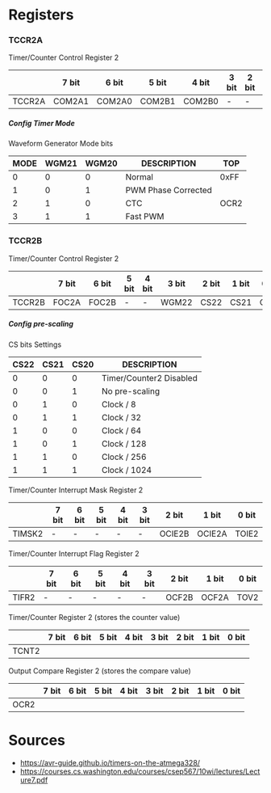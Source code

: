 # Registers

### TCCR2A

Timer/Counter Control Register 2

|        | 7 bit  | 6 bit  | 5 bit  | 4 bit  | 3 bit | 2 bit | 1 bit | 0 bit |
| ------ | ------ | ------ | ------ | ------ | ----- | ----- | ----- | ----- |
| TCCR2A | COM2A1 | COM2A0 | COM2B1 | COM2B0 | -     | -     | WGM21 | WGM20 |



##### Config Timer Mode

Waveform Generator Mode bits

| MODE | WGM21 | WGM20 | DESCRIPTION         | TOP  |
| ---- | ----- | ----- | ------------------- | ---- |
| 0    | 0     | 0     | Normal              | 0xFF |
| 1    | 0     | 1     | PWM Phase Corrected |      |
| 2    | 1     | 0     | CTC                 | OCR2 |
| 3    | 1     | 1     | Fast PWM            |      |



### TCCR2B

Timer/Counter Control Register 2

|        | 7 bit | 6 bit | 5 bit | 4 bit | 3 bit | 2 bit | 1 bit | 0 bit |
| ------ | ----- | ----- | ----- | ----- | ----- | ----- | ----- | ----- |
| TCCR2B | FOC2A | FOC2B | -     | -     | WGM22 | CS22  | CS21  | CS20  |



##### Config pre-scaling

CS bits Settings

| CS22 | CS21 | CS20 | DESCRIPTION             |
| ---- | ---- | ---- | ----------------------- |
| 0    | 0    | 0    | Timer/Counter2 Disabled |
| 0    | 0    | 1    | No pre-scaling          |
| 0    | 1    | 0    | Clock / 8               |
| 0    | 1    | 1    | Clock / 32              |
| 1    | 0    | 0    | Clock / 64              |
| 1    | 0    | 1    | Clock / 128             |
| 1    | 1    | 0    | Clock / 256             |
| 1    | 1    | 1    | Clock / 1024            |



Timer/Counter Interrupt Mask Register 2

|        | 7 bit | 6 bit | 5 bit | 4 bit | 3 bit | 2 bit  | 1 bit  | 0 bit |
| ------ | ----- | ----- | ----- | ----- | ----- | ------ | ------ | ----- |
| TIMSK2 | -     | -     | -     | -     | -     | OCIE2B | OCIE2A | TOIE2 |



Timer/Counter Interrupt Flag Register 2

|       | 7 bit | 6 bit | 5 bit | 4 bit | 3 bit | 2 bit | 1 bit | 0 bit |
| ----- | ----- | ----- | ----- | ----- | ----- | ----- | ----- | ----- |
| TIFR2 | -     | -     | -     | -     | -     | OCF2B | OCF2A | TOV2  |



Timer/Counter Register 2 (stores the counter value)

|       | 7 bit | 6 bit | 5 bit | 4 bit | 3 bit | 2 bit | 1 bit | 0 bit |
| ----- | ----- | ----- | ----- | ----- | ----- | ----- | ----- | ----- |
| TCNT2 |       |       |       |       |       |       |       |       |



Output Compare Register 2 (stores the compare value)

|      | 7 bit | 6 bit | 5 bit | 4 bit | 3 bit | 2 bit | 1 bit | 0 bit |
| ---- | ----- | ----- | ----- | ----- | ----- | ----- | ----- | ----- |
| OCR2 |       |       |       |       |       |       |       |       |





# Sources

- https://avr-guide.github.io/timers-on-the-atmega328/
- https://courses.cs.washington.edu/courses/csep567/10wi/lectures/Lecture7.pdf